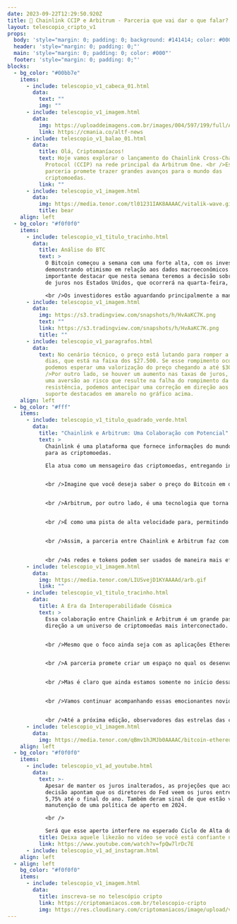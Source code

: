```yaml
---
date: 2023-09-22T12:29:50.920Z
title: 🔗 Chainlink CCIP e Arbitrum - Parceria que vai dar o que falar? 🚀
layout: telescopio_cripto_v1
props:
  body: 'style="margin: 0; padding: 0; background: #141414; color: #000"'
  header: 'style="margin: 0; padding: 0;"'
  main: 'style="margin: 0; padding: 0; color: #000"'
  footer: 'style="margin: 0; padding: 0;"'
blocks:
  - bg_color: "#00bb7e"
    items:
      - include: telescopio_v1_cabeca_01.html
        data:
          text: ""
          img: ""
      - include: telescopio_v1_imagem.html
        data:
          img: https://uploaddeimagens.com.br/images/004/597/199/full/ADNews.png?1693845682
          link: https://cmania.co/altf-news
      - include: telescopio_v1_balao_01.html
        data:
          title: Olá, Criptomaníacos!
          text: Hoje vamos explorar o lançamento do Chainlink Cross-Chain Interoperability
            Protocol (CCIP) na rede principal da Arbitrum One. <br />Essa
            parceria promete trazer grandes avanços para o mundo das
            criptomoedas.
          link: ""
      - include: telescopio_v1_imagem.html
        data:
          img: https://media.tenor.com/tl01231IAK8AAAAC/vitalik-wave.gif
          title: bear
    align: left
  - bg_color: "#f0f0f0"
    items:
      - include: telescopio_v1_titulo_tracinho.html
        data:
          title: Análise do BTC
          text: >
            O Bitcoin começou a semana com uma forte alta, com os investidores
            demonstrando otimismo em relação aos dados macroeconômicos. É
            importante destacar que nesta semana teremos a decisão sobre a taxa
            de juros nos Estados Unidos, que ocorrerá na quarta-feira, dia 20.

            <br />Os investidores estão aguardando principalmente a manutenção da taxa de juros. Se isso ocorrer, é provável que o Bitcoin continue a subir, podendo até mesmo romper a resistência dos $27.500. Por outro lado, um aumento inesperado na taxa de juros poderia resultar em uma aversão ao risco.
      - include: telescopio_v1_imagem.html
        data:
          img: https://s3.tradingview.com/snapshots/h/HvAaKC7K.png
          text: ""
          link: https://s3.tradingview.com/snapshots/h/HvAaKC7K.png
          title: ""
      - include: telescopio_v1_paragrafos.html
        data:
          text: No cenário técnico, o preço está lutando para romper a média móvel de 100
            dias, que está na faixa dos $27.500. Se esse rompimento ocorrer,
            podemos esperar uma valorização do preço chegando a até $30.000. <br
            />Por outro lado, se houver um aumento nas taxas de juros, deixando
            uma aversão ao risco que resulte na falha do rompimento da
            resistência, podemos antecipar uma correção em direção aos níveis de
            suporte destacados em amarelo no gráfico acima.
    align: left
  - bg_color: "#fff"
    items:
      - include: telescopio_v1_titulo_quadrado_verde.html
        data:
          title: "Chainlink e Arbitrum: Uma Colaboração com Potencial"
          text: >
            Chainlink é uma plataforma que fornece informações do mundo real
            para as criptomoedas. 

            Ela atua como um mensageiro das criptomoedas, entregando informações do mundo real de maneira confiável. 


            <br />Imagine que você deseja saber o preço do Bitcoin em dólares. O Chainlink é como um mensageiro que busca essa informação em fontes confiáveis e a entrega para as criptomoedas usarem.


            <br />Arbitrum, por outro lado, é uma tecnologia que torna as transações mais rápidas e baratas. Ela acelera as transações e as torna mais acessíveis, sendo uma segunda camada da rede Ethereum.


            <br />É como uma pista de alta velocidade para, permitindo que a rede funcione de maneira eficiente.


            <br />Assim, a parceria entre Chainlink e Arbitrum faz com que a informação possa fluir melhor e se mover mais rapidamente entre as aplicações do ecossistema Ethereum..


            <br />As redes e tokens podem ser usados de maneira mais eficaz em uma variedade de aplicativos, como jogos, finanças e muito mais. Com o protocolo, é possível se comunicar e transferir valor de forma mais eficiente, além de possibilitar a interoperabilidade entre as redes.
      - include: telescopio_v1_imagem.html
        data:
          img: https://media.tenor.com/LIUSvejD1KYAAAAd/arb.gif
          link: ""
      - include: telescopio_v1_titulo_tracinho.html
        data:
          title: A Era da Interoperabilidade Cósmica
          text: >
            Essa colaboração entre Chainlink e Arbitrum é um grande passo em
            direção a um universo de criptomoedas mais interconectado.


            <br />Mesmo que o foco ainda seja com as aplicações Ethereum, vale a pena vislumbrarmos o que isso pode significar: que as criptomoedas podem funcionar melhor juntas, desbloqueando todo o seu potencial.


            <br />A parceria promete criar um espaço no qual os desenvolvedores podem explorar livremente a WEB3, conectando diferentes blockchains e abrindo o leque de casos de uso e possibilidades para o universo cripto.


            <br />Mas é claro que ainda estamos somente no início dessa aventura toda. 


            <br />Vamos continuar acompanhando essas emocionantes novidades enquanto exploramos o vasto universo das criptomoedas. 


            <br />Até a próxima edição, observadores das estrelas das criptos. Mantenham seus olhos no céu, pois o futuro do mundo das criptomoedas está mais brilhante do que nunca! 🌌🚀
      - include: telescopio_v1_imagem.html
        data:
          img: https://media.tenor.com/qBmv1hJMJb0AAAAC/bitcoin-ethereum.gif
    align: left
  - bg_color: "#f0f0f0"
    items:
      - include: telescopio_v1_ad_youtube.html
        data:
          text: >-
            Apesar de manter os juros inalterados, as projeções que acompanham a
            decisão apontam que os diretores do Fed veem os juros entre 5,5% e
            5,75% até o final do ano. Também deram sinal de que estão vendo uma
            manutenção de uma política de aperto em 2024.

            <br />

            Será que esse aperto interfere no esperado Ciclo de Alta do Bitcoin em 2024 e 2025?
          title: Deixa aquele likezão no vídeo se você está confiante no BTC!
          link: https://www.youtube.com/watch?v=fpQw7lrDc7E
      - include: telescopio_v1_ad_instagram.html
    align: left
  - align: left
    bg_color: "#f0f0f0"
    items:
      - include: telescopio_v1_imagem.html
        data:
          title: inscreva-se no telescópio cripto
          link: https://criptomaniacos.com.br/telescopio-cripto
          img: https://res.cloudinary.com/criptomaniacos/image/upload/v1662133224/telescopio/inscreva-se-telescopio.png
---
```

